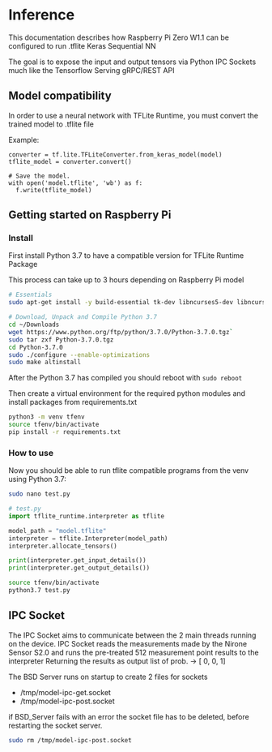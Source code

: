# Inference

This documentation describes how Raspberry Pi Zero W1.1 can be configured 
to run .tflite Keras Sequential NN

The goal is to expose the input and output tensors via Python IPC Sockets 
much like the Tensorflow Serving gRPC/REST API

## Model compatibility

In order to use a neural network with TFLite Runtime, you must convert the trained model to .tflite file

Example:
```
converter = tf.lite.TFLiteConverter.from_keras_model(model)
tflite_model = converter.convert()

# Save the model.
with open('model.tflite', 'wb') as f:
  f.write(tflite_model)
```

## Getting started on Raspberry Pi

### Install

First install Python 3.7 to have a compatible version for TFLite Runtime Package

This process can take up to 3 hours depending on Raspberry Pi model
```bash
# Essentials
sudo apt-get install -y build-essential tk-dev libncurses5-dev libncursesw5-dev libreadline6-dev libdb5.3-dev libgdbm-dev libsqlite3-dev libssl-dev libbz2-dev libexpat1-dev liblzma-dev zlib1g-dev libffi-dev

# Download, Unpack and Compile Python 3.7
cd ~/Downloads
wget https://www.python.org/ftp/python/3.7.0/Python-3.7.0.tgz`
sudo tar zxf Python-3.7.0.tgz
cd Python-3.7.0
sudo ./configure --enable-optimizations
sudo make altinstall
```

After the Python 3.7 has compiled you should reboot with `sudo reboot`

Then create a virtual environment for the required python modules and install packages from requirements.txt
```bash
python3 -m venv tfenv
source tfenv/bin/activate
pip install -r requirements.txt
```

### How to use

Now you should be able to run tflite compatible programs from the venv using Python 3.7:

```bash
sudo nano test.py
```

```python
# test.py
import tflite_runtime.interpreter as tflite

model_path = "model.tflite"
interpreter = tflite.Interpreter(model_path)
interpreter.allocate_tensors()

print(interpreter.get_input_details())
print(interpreter.get_output_details())

```

```bash
source tfenv/bin/activate
python3.7 test.py
```

## IPC Socket

The IPC Socket aims to communicate between the 2 main threads running on the device.
IPC Socket reads the measurements made by the Nirone Sensor S2.0
and runs the pre-treated 512 measurement point results to the interpreter
Returning the results as output list of prob. -> [ 0, 0, 1]


The BSD Server runs on startup to create 2 files for sockets
- /tmp/model-ipc-get.socket
- /tmp/model-ipc-post.socket

if BSD_Server fails with an error the socket file has to be deleted, before restarting the socket server.
```bash
sudo rm /tmp/model-ipc-post.socket
```

